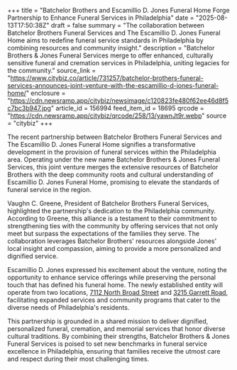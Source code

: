 +++
title = "Batchelor Brothers and Escamillio D. Jones Funeral Home Forge Partnership to Enhance Funeral Services in Philadelphia"
date = "2025-08-13T17:50:38Z"
draft = false
summary = "The collaboration between Batchelor Brothers Funeral Services and The Escamillio D. Jones Funeral Home aims to redefine funeral service standards in Philadelphia by combining resources and community insight."
description = "Batchelor Brothers & Jones Funeral Services merge to offer enhanced, culturally sensitive funeral and cremation services in Philadelphia, uniting legacies for the community."
source_link = "https://www.citybiz.co/article/731257/batchelor-brothers-funeral-services-announces-joint-venture-with-the-escamillio-d-jones-funeral-home/"
enclosure = "https://cdn.newsramp.app/citybiz/newsimage/c120823fe480f62ee46d8f5c7bc3b947.jpg"
article_id = 156994
feed_item_id = 18695
qrcode = "https://cdn.newsramp.app/citybiz/qrcode/258/13/yawnJt9r.webp"
source = "citybiz"
+++

<p>The recent partnership between Batchelor Brothers Funeral Services and The Escamillio D. Jones Funeral Home signifies a transformative development in the provision of funeral services within the Philadelphia area. Operating under the new name Batchelor Brothers & Jones Funeral Services, this joint venture merges the extensive resources of Batchelor Brothers with the deep community roots and cultural understanding of Escamillio D. Jones Funeral Home, promising to elevate the standards of funeral service in the region.</p><p>Vaughn C. Greene, President of Batchelor Brothers Funeral Services, highlighted the partnership's dedication to the Philadelphia community. According to Greene, this alliance is a testament to their commitment to strengthening ties with the community by offering services that not only meet but surpass the expectations of the families they serve. The collaboration leverages Batchelor Brothers' resources alongside Jones' local insight and compassion, aiming to provide a more personalized and dignified service.</p><p>Escamillio D. Jones expressed his excitement about the venture, noting the opportunity to enhance service offerings while preserving the personal touch that has defined his funeral home. The newly established entity will operate from two locations, <a href='https://www.example.com' rel='nofollow' target='_blank'>7112 North Broad Street</a> and <a href='https://www.example.com' rel='nofollow' target='_blank'>3215 Garrett Road</a>, facilitating expanded services and community programs that cater to the diverse needs of Philadelphia's residents.</p><p>This partnership is grounded in a shared mission to deliver dignified, personalized funeral, cremation, and memorial services that honor diverse cultural traditions. By combining their strengths, Batchelor Brothers & Jones Funeral Services is poised to set new benchmarks in funeral service excellence in Philadelphia, ensuring that families receive the utmost care and respect during their most challenging times.</p>
